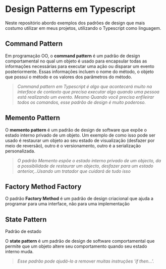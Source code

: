 # Design Patterns em Typescript

Neste repositório abordo exemplos dos padrões de design que mais costumo utilizar em meus projetos, utilizando o Typescript como linguagem.

## Command Pattern

Em programação OO, o **command pattern** é um padrão de design comportamental no qual um objeto é usado para encapsular todas as informações necessárias para executar uma ação ou disparar um evento posteriormente. Essas informações incluem o nome do método, o objeto que possui o método e os valores dos parâmetros do método.

> _Command pattern em Typescript é algo que acontecerá muito na interface de contexto que precisa executar algo quando uma pessoa está realizando um evento. Mesmo Quando você precisa enfileirar todos os comandos, esse padrão de design é muito poderoso._

## Memento Pattern

O **memento pattern** é um padrão de design de software que expõe o estado interno privado de um objeto. Um exemplo de como isso pode ser usado é restaurar um objeto ao seu estado de visualização (desfazer por meio de reversão), outro é o versionamento, outro é a serialização personalizada.

> _O padrão Memento espõe o estado interno privado de um objecto, da a possibilidade de restaurar um objecto, desfazer para um estado anterior,..Usando um tratador que cuidará de tudo isso_

## Factory Method Factory

O padrão **Factory Method** é um padrão de design criacional que ajuda a programar para uma interface, não para uma implementação

## State Pattern

Padrão de estado

O **state pattern** é um padrão de design de software comportamental que permite que um objeto altere seu comportamento quando seu estado interno muda.

> _Esse padrão pode ajudá-lo a remover muitas instruções 'if then...'._
